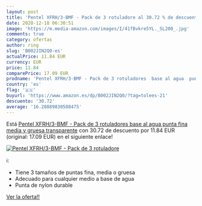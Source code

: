 ```yaml
---
layout: post
title: 'Pentel XFRH/3-BMF - Pack de 3 rotuladore al 30.72 % de descuento'
date: 2020-12-18 06:30:51
image: 'https://m.media-amazon.com/images/I/41fBvkre5YL._SL200_.jpg'
comments: true
category: ofertas
author: ring
slug: 'B002JIN2Q0-es'
actualPrice: 11.84 EUR
currency: EUR
price: 11.84
comparePrice: 17.09 EUR
prodname: 'Pentel XFRH/3-BMF - Pack de 3 rotuladores  base al agua  punta fina  media y gruesa   transparente'
country: 'es'
flag: '🇪🇸'
buyurl: 'https://www.amazon.es/dp/B002JIN2Q0/?tag=tolees-21'
descuento: '30.72'
average: '16.20889830508475'
---
```


Está [Pentel XFRH/3-BMF - Pack de 3 rotuladores  base al agua  punta fina  media y gruesa   transparente](https://www.amazon.es/dp/B002JIN2Q0/?tag=tolees-21) con 30.72 de descuento por 11.84 EUR (original: 17.09 EUR) en el siguiente enlace!

[![Pentel XFRH/3-BMF - Pack de 3 rotuladore](https://m.media-amazon.com/images/I/41fBvkre5YL._SL200_.jpg)](https://www.amazon.es/dp/B002JIN2Q0/?tag=tolees-21)

ℹ️:

- Tiene 3 tamaños de puntas fina, media o gruesa
- Adecuado para cualquier medio a base de agua
- Punta de nylon durable

[Ver la oferta!!](https://www.amazon.es/dp/B002JIN2Q0/?tag=tolees-21)
